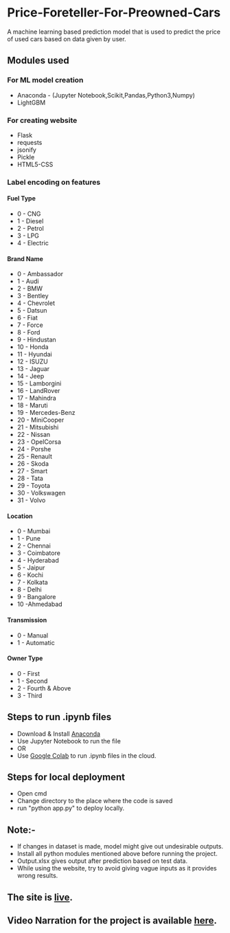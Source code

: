 # Price-Foreteller-For-Preowned-Cars

A machine learning based prediction model that is used to predict the price of used cars based on data given by user.
 
## Modules used

### For ML model creation

* Anaconda - (Jupyter Notebook,Scikit,Pandas,Python3,Numpy)
* LightGBM

### For creating website

* Flask
* requests
* jsonify
* Pickle
* HTML5-CSS

### Label encoding on features

#### Fuel Type

* 0 - CNG
* 1 - Diesel 
* 2 - Petrol
* 3 - LPG
* 4 - Electric

#### Brand Name

* 0 - Ambassador
* 1 - Audi
* 2 - BMW
* 3 - Bentley
* 4 - Chevrolet
* 5 - Datsun
* 6 - Fiat
* 7 - Force
* 8 - Ford
* 9 - Hindustan
* 10 - Honda
* 11 - Hyundai
* 12 - ISUZU
* 13 - Jaguar
* 14 - Jeep
* 15 - Lamborgini
* 16 - LandRover
* 17 - Mahindra
* 18 - Maruti
* 19 - Mercedes-Benz
* 20 - MiniCooper
* 21 - Mitsubishi
* 22 - Nissan
* 23 - OpelCorsa
* 24 - Porshe
* 25 - Renault
* 26 - Skoda
* 27 - Smart
* 28 - Tata
* 29 - Toyota
* 30 - Volkswagen
* 31 - Volvo

#### Location

* 0 - Mumbai
* 1 - Pune
* 2 - Chennai
* 3 - Coimbatore
* 4 - Hyderabad
* 5 - Jaipur
* 6 - Kochi
* 7 - Kolkata
* 8 - Delhi 
* 9 - Bangalore 
* 10 -Ahmedabad

#### Transmission

* 0 - Manual
* 1 - Automatic

#### Owner Type

* 0 - First
* 1 - Second
* 2 - Fourth & Above
* 3 - Third

## Steps to run .ipynb files

* Download & Install [Anaconda](https://www.anaconda.com/)
* Use Jupyter Notebook to run the file
* OR
* Use [Google Colab](https://colab.research.google.com/notebooks/) to run .ipynb files in the cloud.

## Steps for local deployment

* Open cmd
* Change directory to the place where the code is saved
* run "python app.py" to deploy locally. 

## Note:-

* If changes in dataset is made, model might give out undesirable outputs.
* Install all python modules mentioned above before running the project.
* Output.xlsx gives output after prediction based on test data.
* While using the website, try to avoid giving vague inputs as it provides wrong results.

## The site is [live](https://used-car-price-predictor.herokuapp.com/).
## Video Narration for the project is available [here](https://www.youtube.com/watch?v=ArPTzNlqqkM).

